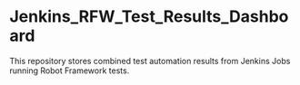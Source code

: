 # Jenkins_RFW_Test_Results_Dashboard

This repository stores combined test automation results from Jenkins Jobs running Robot Framework tests.
